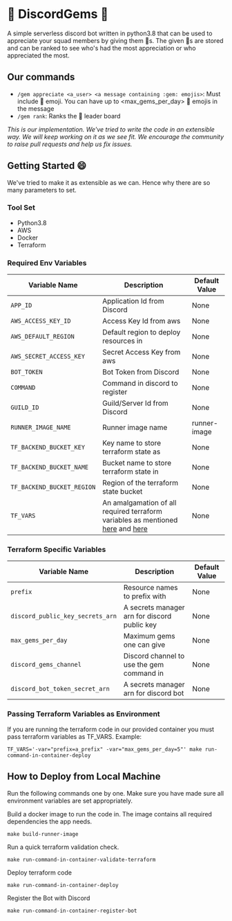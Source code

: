 # :gem: DiscordGems :gem:
A simple serverless discord bot written in python3.8 that can be used to appreciate your squad members by giving them :gem:s. The given :gem:s are stored and can be ranked to see who's had the most appreciation or who appreciated the most.

## Our commands
- `/gem appreciate <a_user> <a message containing :gem: emojis>`: Must include :gem: emoji. You can have up to <max_gems_per_day> :gem: emojis in the message
- `/gem rank`: Ranks the :gem: leader board

*This is our implementation. We've tried to write the code in an extensible way. We will keep working on it as we see fit. We encourage the community to raise pull requests and help us fix issues.*

## Getting Started :smile:
We've tried to make it as extensible as we can. Hence why there are so many parameters to set.

### Tool Set
- Python3.8
- AWS
- Docker
- Terraform

### Required Env Variables
| Variable Name | Description | Default Value |
| ------------- | ------------- | ------------- |
| `APP_ID` | Application Id from Discord | None |
| `AWS_ACCESS_KEY_ID` | Access Key Id from aws | None |
| `AWS_DEFAULT_REGION` | Default region to deploy resources in | None |
| `AWS_SECRET_ACCESS_KEY` | Secret Access Key from aws | None |
| `BOT_TOKEN` | Bot Token from Discord | None |
| `COMMAND` | Command in discord to register | None |
| `GUILD_ID` | Guild/Server Id from Discord | None |
| `RUNNER_IMAGE_NAME` | Runner image name | runner-image |
| `TF_BACKEND_BUCKET_KEY` | Key name to store terraform state as | None |
| `TF_BACKEND_BUCKET_NAME` | Bucket name to store terraform state in | None |
| `TF_BACKEND_BUCKET_REGION` | Region of the terraform state bucket | None |
| `TF_VARS` | An amalgamation of all required terraform variables as mentioned [here](#passing-terraform-variables-as-environment) and [here](#terraform-specific-variables) | None |

### Terraform Specific Variables
| Variable Name | Description | Default Value |
| ------------- | ------------- | ------------- |
| `prefix` | Resource names to prefix with | None |
| `discord_public_key_secrets_arn` | A secrets manager arn for discord public key | None |
| `max_gems_per_day` | Maximum gems one can give | None |
| `discord_gems_channel` | Discord channel to use the gem command in | None |
| `discord_bot_token_secret_arn` | A secrets manager arn for discord bot | None |

### Passing Terraform Variables as Environment
If you are running the terraform code in our provided container you must pass terraform variables as TF_VARS.
Example:
```shell
TF_VARS='-var="prefix=a_prefix" -var="max_gems_per_day=5"' make run-command-in-container-deploy
```

## How to Deploy from Local Machine
Run the following commands one by one. Make sure you have made sure all environment variables are set appropriately.

Build a docker image to run the code in. The image contains all required dependencies the app needs.
```shell
make build-runner-image
```
Run a quick terraform validation check.
```shell
make run-command-in-container-validate-terraform
```
Deploy terraform code
```
make run-command-in-container-deploy
```
Register the Bot with Discord
```shell
make run-command-in-container-register-bot
```
